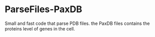 # ParseFiles-PaxDB
Small and fast code that parse PDB files. the PaxDB files contains the proteins level of genes in the cell.
